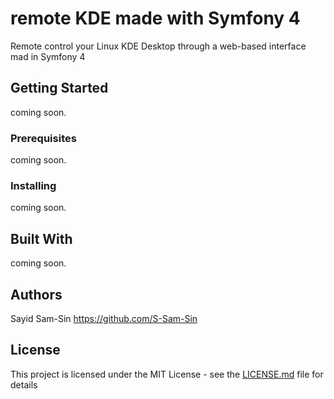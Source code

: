 # remote KDE made with Symfony 4
Remote control your Linux KDE Desktop through a web-based interface mad in Symfony 4
## Getting Started
coming soon.
### Prerequisites
coming soon.
### Installing
coming soon.
## Built With
coming soon.
## Authors
Sayid Sam-Sin
https://github.com/S-Sam-Sin
## License
This project is licensed under the MIT License - see the [LICENSE.md](LICENSE.md) file for details
